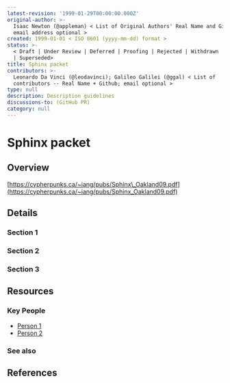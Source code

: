 ```yaml
---
latest-revision: '1999-01-29T00:00:00.000Z'
original-author: >-
  Isaac Newton (@appleman) < List of Original Authors' Real Name and Github;
  email address optional >
created: 1999-01-01 < ISO 8601 (yyyy-mm-dd) format >
status: >-
  < Draft | Under Review | Deferred | Proofing | Rejected | Withdrawn | Accepted
  | Superseded>
title: Sphinx packet
contributors: >-
  Leonardo Da Vinci (@leodavinci); Galileo Galilei (@ggal) < List of
  contributors -- Real Name + Github; email optional >
type: null
description: Description guidelines
discussions-to: (GitHub PR)
category: null
---
```


# Sphinx packet

## Overview

[https://cypherpunks.ca/~iang/pubs/Sphinx\_Oakland09.pdf](https://cypherpunks.ca/~iang/pubs/Sphinx_Oakland09.pdf)



## Details

### Section 1

### Section 2

### Section 3

## Resources

### Key People

* [Person 1](sphinx-packet.md)
* [Person 2](sphinx-packet.md)

### See also

## References

